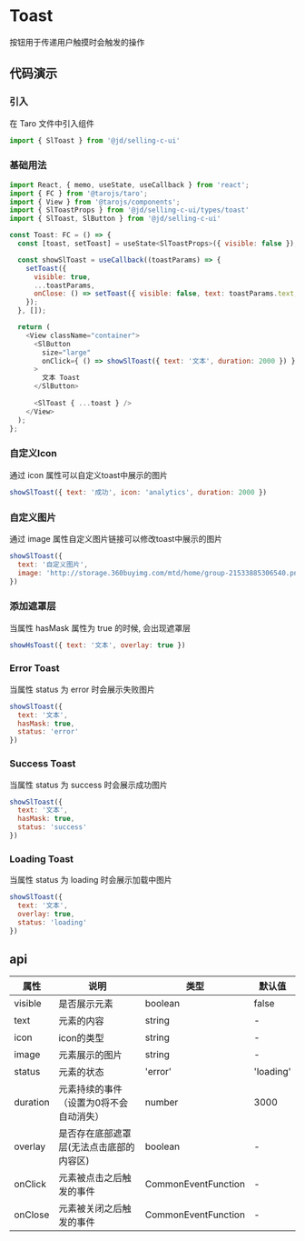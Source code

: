 # Toast
按钮用于传递用户触摸时会触发的操作

## 代码演示
### 引入
在 Taro 文件中引入组件
```js
import { SlToast } from '@jd/selling-c-ui'
```
### 基础用法
```js
import React, { memo, useState, useCallback } from 'react';
import { FC } from '@tarojs/taro';
import { View } from '@tarojs/components';
import { SlToastProps } from '@jd/selling-c-ui/types/toast'
import { SlToast, SlButton } from '@jd/selling-c-ui'

const Toast: FC = () => {
  const [toast, setToast] = useState<SlToastProps>({ visible: false });

  const showSlToast = useCallback((toastParams) => {
    setToast({
      visible: true,
      ...toastParams,
      onClose: () => setToast({ visible: false, text: toastParams.text, status: toastParams.status })
    });
  }, []);

  return (
    <View className="container">
      <SlButton 
        size="large"
        onClick={ () => showSlToast({ text: '文本', duration: 2000 }) }
      >
        文本 Toast
      </SlButton>
          
      <SlToast { ...toast } />
    </View>
  );
};
```

### 自定义Icon
通过 icon 属性可以自定义toast中展示的图片
```js
showSlToast({ text: '成功', icon: 'analytics', duration: 2000 })
```

### 自定义图片
通过 image 属性自定义图片链接可以修改toast中展示的图片
```js
showSlToast({ 
  text: '自定义图片', 
  image: 'http://storage.360buyimg.com/mtd/home/group-21533885306540.png' 
})
```

### 添加遮罩层
当属性 hasMask 属性为 true 的时候, 会出现遮罩层
```js
showHsToast({ text: '文本', overlay: true })
```

### Error Toast
当属性 status 为 error 时会展示失败图片
```js
showSlToast({ 
  text: '文本', 
  hasMask: true,
  status: 'error' 
})
```

### Success Toast
当属性 status 为 success 时会展示成功图片
```js
showSlToast({ 
  text: '文本', 
  hasMask: true,
  status: 'success' 
})
```
### Loading Toast
当属性 status 为 loading 时会展示加载中图片
```js
showSlToast({ 
  text: '文本', 
  overlay: true,
  status: 'loading' 
})
```


## api
| 属性     | 说明                                     | 类型                | 默认值    |
| -------- | ---------------------------------------- | ------------------- | --------- |
| visible | 是否展示元素                             | boolean             | false     |
| text     | 元素的内容                               | string              | -         |
| icon     | icon的类型                               | string              | -         |
| image    | 元素展示的图片                           | string              | -         |
| status   | 元素的状态                               | 'error'             | 'loading' | 'success' | - |
| duration | 元素持续的事件（设置为0将不会自动消失）  | number              | 3000      |
| overlay  | 是否存在底部遮罩层(无法点击底部的内容区) | boolean             | -         |
| onClick  | 元素被点击之后触发的事件                 | CommonEventFunction | -         |
| onClose  | 元素被关闭之后触发的事件                 | CommonEventFunction | -         |
